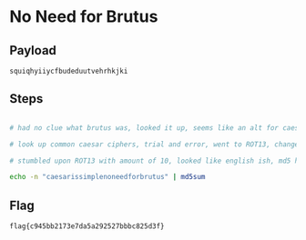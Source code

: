 # No Need for Brutus

## Payload
```
squiqhyiiycfbudeduutvehrhkjki 
```

## Steps
```bash

# had no clue what brutus was, looked it up, seems like an alt for caesar ciphers

# look up common caesar ciphers, trial and error, went to ROT13, changed the amount 

# stumbled upon ROT13 with amount of 10, looked like english ish, md5 hash and try it

echo -n "caesarissimplenoneedforbrutus" | md5sum
```

## Flag
```
flag{c945bb2173e7da5a292527bbbc825d3f}
```
